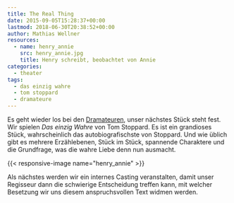 ```yaml
---
title: The Real Thing
date: 2015-09-05T15:28:37+00:00
lastmod: 2018-06-30T20:38:52+00:00
author: Mathias Wellner
resources:
  - name: henry_annie
    src: henry_annie.jpg
    title: Henry schreibt, beobachtet von Annie
categories:
  - theater
tags:
  - das einzig wahre
  - tom stoppard
  - dramateure
---
```

Es geht wieder los bei den <a href="http://www.dramateure.ch" title="die dramateure zürich" target="_blank">Dramateuren</a>, unser nächstes Stück steht fest. Wir spielen _Das einzig Wahre_ von Tom Stoppard. Es ist ein grandioses Stück, wahrscheinlich das autobiografischste von Stoppard. Und wie üblich gibt es mehrere Erzählebenen, Stück im Stück, spannende Charaktere und die Grundfrage, was die wahre Liebe denn nun ausmacht. 
<!--more-->

{{< responsive-image name="henry_annie" >}}

Als nächstes werden wir ein internes Casting veranstalten, damit unser Regisseur dann die schwierige Entscheidung treffen kann, mit welcher Besetzung wir uns diesem anspruchsvollen Text widmen werden. 
